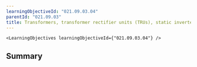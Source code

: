 ```yaml
---
learningObjectiveId: "021.09.03.04"
parentId: "021.09.03"
title: Transformers, transformer rectifier units (TRUs), static inverters
---
```


```tsx eval
<LearningObjectives learningObjectiveId={"021.09.03.04"} />
```

## Summary
